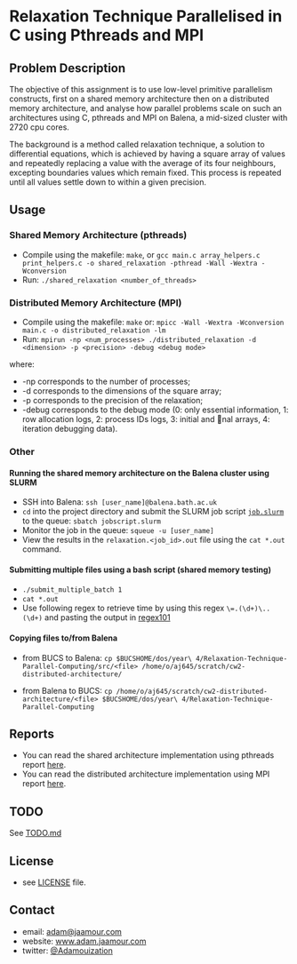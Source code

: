 # Relaxation Technique Parallelised in C using Pthreads and MPI

## Problem Description

The objective of this assignment is to use low-level primitive parallelism constructs, first on a shared memory architecture then on a distributed memory architecture, and analyse how parallel problems scale on such an architectures using C, pthreads and MPI on Balena, a mid-sized cluster with 2720 cpu cores.

The background is a method called relaxation technique, a solution to differential equations, which is achieved by having a square array of values and repeatedly replacing a value with the average of its four neighbours, excepting boundaries values which remain fixed. This process is repeated until all values settle down to within a given precision.

## Usage

### Shared Memory Architecture (pthreads)

* Compile using the makefile: `make`, or `gcc main.c array_helpers.c print_helpers.c -o shared_relaxation -pthread -Wall -Wextra -Wconversion`
* Run: `./shared_relaxation <number_of_threads>`

### Distributed Memory Architecture (MPI)

* Compile using the makefile: `make` or: `mpicc -Wall -Wextra -Wconversion main.c -o distributed_relaxation -lm`
* Run: `mpirun -np <num_processes> ./distributed_relaxation -d <dimension> -p <precision> -debug <debug mode>`

where:
* -np corresponds to the number of processes;
* -d corresponds to the dimensions of the square array;
* -p corresponds to the precision of the relaxation;
* -debug corresponds to the debug mode (0: only essential information, 1: row allocation logs, 2: process IDs logs, 3: initial and nal arrays, 4: iteration debugging data).

### Other

#### Running the shared memory architecture on the Balena cluster using SLURM

* SSH into Balena: `ssh [user_name]@balena.bath.ac.uk`
* `cd` into the project directory and submit the SLURM job script [`job.slurm`](https://github.com/Adamouization/Parallel-Computing-Relaxion-Shared-Memory/blob/master/job.slurm) to the queue: `sbatch jobscript.slurm`
* Monitor the job in the queue: `squeue -u [user_name]`
* View the results in the `relaxation.<job_id>.out` file using the `cat *.out` command.

#### Submitting multiple files using a bash script (shared memory testing)

* `./submit_multiple_batch 1`
* `cat *.out`
* Use following regex to retrieve time by using this regex `\=.(\d+)\..(\d+)` and pasting the output in [regex101](https://regex101.com/)

#### Copying files to/from Balena

* from BUCS to Balena: `cp $BUCSHOME/dos/year\ 4/Relaxation-Technique-Parallel-Computing/src/<file> /home/o/aj645/scratch/cw2-distributed-architecture/`

* from Balena to BUCS: `cp /home/o/aj645/scratch/cw2-distributed-architecture/<file> $BUCSHOME/dos/year\ 4/Relaxation-Technique-Parallel-Computing`

## Reports

* You can read the shared architecture implementation using pthreads report [here](https://github.com/Adamouization/Relaxation-Technique-Parallel-Computing/blob/master/reports/shared_architecture_report.pdf).
* You can read the distributed architecture implementation using MPI report [here](https://github.com/Adamouization/Relaxation-Technique-Parallel-Computing/blob/master/reports/distributed_architecture_report.pdf).

## TODO

See [TODO.md](https://github.com/Adamouization/Relaxation-Technique-Parallel-Computing/blob/master/TODO.md)

## License 
* see [LICENSE](https://github.com/Adamouization/Relaxation-Technique-Parallel-Computing/blob/master/LICENSE) file.

## Contact
* email: adam@jaamour.com
* website: www.adam.jaamour.com
* twitter: [@Adamouization](https://twitter.com/Adamouization)
